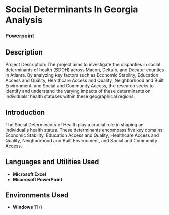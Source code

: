 <h1>Social Determinants In Georgia Analysis</h1>

 ### [Powerpoint](https://1drv.ms/p/s!AndYgBUQ-7sBq1egEhsnOif8-SlV?e=83YTkC)
 ### 



<h2>Description</h2>
Project Description:
The project aims to investigate the disparities in social determinants of health (SDOH) across Macon, Dekalb, and Decatur counties in Atlanta. By analyzing key factors such as Economic Stability, Education Access and Quality, Healthcare Access and Quality, Neighborhood and Built Environment, and Social and Community Access, the research seeks to identify and understand the varying impacts of these determinants on individuals' health statuses within these geographical regions.
<br />

<h2>Introduction</h2>
The Social Determinants of Health play a crucial role in shaping an individual's health status. These determinants encompass five key domains: Economic Stability, Education Access and Quality, Healthcare Access and Quality, Neighborhood and Built Environment, and Social and Community Access. 
<br />

<h2>Languages and Utilities Used</h2>

- <b>Microsoft Excel</b> 
- <b>Micorosoft PowerPoint</b>

<h2>Environments Used </h2>

- <b>Windows 11</b> ()


<!--
 ```diff
- text in red
+ text in green
! text in orange
# text in gray
@@ text in purple (and bold)@@
```
--!>
